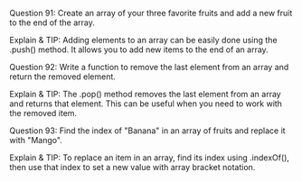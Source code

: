 Question 91: Create an array of your three favorite fruits and add a new fruit to the end of the array.

Explain & TIP: Adding elements to an array can be easily done using the .push() method. It allows you to add new items to the end of an array.


Question 92: Write a function to remove the last element from an array and return the removed element.

Explain & TIP: The .pop() method removes the last element from an array and returns that element. This can be useful when you need to work with the removed item.


Question 93: Find the index of "Banana" in an array of fruits and replace it with "Mango".

Explain & TIP: To replace an item in an array, find its index using .indexOf(), then use that index to set a new value with array bracket notation.